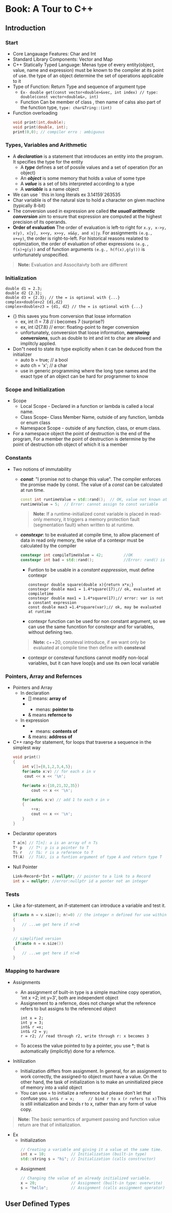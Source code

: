 # Book: A Tour to C++

## Introduction

### Start
- Core Langauage Features: Char and Int
- Standard Library Components: Vector and Map
- C++ Statically Typed Language: Menas type of every entity(object, value, name and expression) must be known to the compiler at its point of use. the type of an object determine the set of operations applicable to it
- Type of Function: Return Type and sequence of argument type 
    - `Ex- double get(const vector<double>&vec, int index) // type: double(const vector<double&>, int)`
    - Function Can be member of class , then name of calss also part of the function type, `type: char&Tring::(int)`
- Function overloading
    ```c++
    void print(int,double);
    void print(double, int);
    print(0,0); // compiler erro : ambiguous
    ```
### Types, Variables and Arithmetic
- A ***declaration*** is a statement that introduces an entity into the program. It specifies the type for the entity
    - A ***type*** defines a set of possile values and a set of operation (for an object)
    - An ***object*** is some memory that holds a value of some type
    - A ***value*** is a set of bits interpreted according to a type
    - A ***variable*** is a name object
- We can use \` this in long literals ex 3.14159\`263535
- Char variable is of the natural size to hold a character on given machine (typically 8-bit)
- The conversion used in expression are called ***the usuall arithmetic conversion*** aim to ensure that expression are computed at the highest precision of its operands.
- **Order of evaluation** The order of evaluation is left-to right for `x.y, x->y, x(y), x[y], x<<y, x>>y, x&&y, and x||y`. For assignments `(e.g., x+=y)`, the order is right-to-left. For historical reasons realated to optimization, the order of evaluation of other expressions `(e.g., f(x)+g(y))` and of function arguments `(e.g., h(f(x),g(y)))` is unfortunately unspecified.

> **Note:** Evaluation and Associtaivty both are different

### Initialization
```
double d1 = 2.3;
double d2 {2.3};
double d3 = {2.3}; // the = is optional with {...}
complex<double>z2 {d1,d2}
complex<double>z3 = {d1, d2} // the = is optional with {...} 
```
- {} this saves you from conversion that losse information
    - ex, int i1 = 7.8 // i becomes 7 (surprise?)
    - ex, int i2{7.8} // error: floating-point to iteger conversion 
    - unfortunately, conveersion that loose information, ***narrowing conversions***, such as double to int and int to char are allowed and implitcly applied.
- Don"t need to state its type explicitly when it can be deduced from the initializer
    - auto b = true; // a bool
    - auto ch = 'x'; // a char
    - use in generic programming where the long type names and the exact type of an object can be hard for programmer to know

### Scope and Initialization
- Scope
    - Local Scope - Declared in a function or lambda is called a local name.
    - Class Scope- Class Member Name, outside of any function, lambda or enum class 
    - Namespace Scope - outside of any function, class, or enum class.
- For a namespace object the point of destruction is the end of the program, For a member the point of destruction is determine by the point of destruction oth object of which it is a member


### Constants
- Two notions of immutability
    - ***const***: "I promise not to change this value". The compiler enforces the promise made by const. The value of a *const* can be calculated at run time.
        ```c++
        const int runtimeValue = std::rand();  // OK, value not known at compile time
        runtimeValue = 5;  // Error: cannot assign to const variable
        ```
        > **Note:** If a runtime-initialized const variable is placed in read-only memory, it triggers a memory protection fault (segmentation fault) when written to at runtime.

    - ***constexpr***: to be evaluated at compile time, to allow placement of data in read only memory, the value of a contexpr must be calculated by the compiler
        ```c++
        constexpr int compileTimeValue = 42;         //OK
        constexpr int bad = std::rand();             //Error: rand() is not constexpr
        ```
        - Funtion to be usable in a *constant exppression*, must define contexpr
            ```
            constexpr double square(double x){return x*x;}
            constexpr double max1 = 1.4*square(17);// ok, evaluated at compiletime
            constexpr double max1 = 1.4*square(17);// error: var is not a constant expression
            const double max3 =1.4*square(var);// ok, may be evaluated at runtime
            ```
        - contexpr function can be used for non constant argument, so we can use the same funcntion for constexpr and for variables, without defining two.
        > **Note:** c++20, consteval introduce, if we want only be evaluated at compile time then define with **consteval**
        - contexpr or consteval functions cannot modify non-local variables, but it can have loop[s and use its own local variable

### Pointers, Array and Refernces

- Pointers and Array
    - In declaration
        - [] means: **array of**
        - * menas:  **pointer to**
        - & means   **refernce to**
    - In expression
        - * means: **contents of**
        - & means: **address of**
- C++ rang-for statement, for loops that traverse a sequence in the simplest way
    ```c++
    void print()
    {
        int v[]={0,1,2,3,4,5};
        for(auto x:v) // for each x in v
         cout << x << '\n';

        for(auto x:{10,21,32,35})
            cout << x << '\n';

        for(auto& x:v) // add 1 to each x in v
        {
            ++x;
            cout << x << '\n';
        }   
    }
    ```
- Declarator operators
    ```c++
    T a[n] // T[n]: a is an array of n Ts
    T* p   // T*: p is a pointer to T
    T& r   // T&: r is a reference to T
    Tf(A)  // T(A), is a funtion argument of type A and return type T
    ```
- Null Pointer
    ```c++
    Link<Record>*Ist = nullptr; // pointer to a link to a Record 
    int x = nullptr; //error:nullptr id a ponter not an integer
    ```

### Tests

- Like a for-statement, an if-statement can introduce a variable and test it.
    ```C++
    if(auto n = v.size(); n!=0) // the integer n defined for use within the if-statement and intialized with v.size
    {
        // ...we get here if n!=0
    }

    // simplified version
     if(auto n = v.size())
    {
        // ...we get here if n!=0
    }
    ```

### Mapping to hardware

- Assignments
    - An assignment of built-in type is a simple machine copy operation, 'int x =2; int y=3', both are independent object
    - Assignement to a refernce, does not change what the reference refers to but assigns to the referenced object
        ```
        int x = 2;
        int y = 3;
        int& r =x;
        int& r2 = y;
        r = r2; // read through r2, write through r: x becomes 3
        ```
    - To access the value pointed to by a pointer, you use *; that is automatically (implicitly) done for a refernce.

- Initilization
    - Initialization differs from assignment. In general, for an assignment to work correctly, the assigned-to object must have a value. On the other hand, the task of initialization is to make an uninitialized piece of memory into a valid object
    - You can use = to initialize a reference but please don’t let that confuse you. `int& r = x;      // bind r to x (r refers to x)`This is still initialization and binds r to x, rather than any form of value copy.
 > **Note:** The basic semantics of argument passing and function value return are that of initialization. 

- Ex
    - Initialization
        ```c++
        // Creating a variable and giving it a value at the same time.
        int x = 10;           // Initialization (built-in type)
        std::string s = "hi"; // Initialization (calls constructor)
        ```
    - Assignment
        ```c++
        // Changing the value of an already initialized variable.
        x = 20;               // Assignment (built-in type: overwrite)
        s = "hello";          // Assignment (calls assignment operator)
        ```

## User Defined Types

